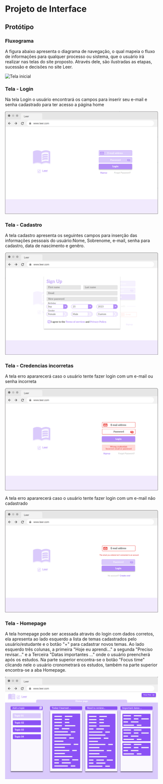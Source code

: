 
# Projeto de Interface

## Protótipo

### Fluxograma

A figura abaixo apresenta o diagrama de navegação, o qual mapeia o fluxo de informações para qualquer processo ou sistema, que o usuário irá realizar nas telas do site proposto. 
Através dele, são ilustradas as etapas, sucessão e decisões no site Leer. 

![Tela inicial](https://github.com/ICEI-PUC-Minas-PMV-ADS/pmv-ads-2023-2-e1-proj-web-t6-grupo-2-turma-6/assets/145720675/3d0ac358-c0d5-467c-84c4-ae9096902ff8)


### Tela - Login 
Na tela Login o usuário encontrará os campos para inserir seu e-mail e senha cadastrado para ter acesso a página home 

![prototipologin](https://github.com/ICEI-PUC-Minas-PMV-ADS/pmv-ads-2023-2-e1-proj-web-t6-grupo-2-turma-6/blob/main/documentos/img/01%20Signin.png)

### Tela - Cadastro 
A tela cadastro apresenta os seguintes campos para inserção das informações pessoais do usuário:Nome, Sobrenome, e-mail, senha para cadastro, data de nascimento e genêro.

![prototipocadastro](https://github.com/ICEI-PUC-Minas-PMV-ADS/pmv-ads-2023-2-e1-proj-web-t6-grupo-2-turma-6/blob/main/documentos/img/signup.png)

### Tela - Credencias incorretas  
A tela erro apararecerá caso o usuário tente fazer login com um e-mail ou senha incorreta 

![prototipocredenciaiasincorretas](https://github.com/ICEI-PUC-Minas-PMV-ADS/pmv-ads-2023-2-e1-proj-web-t6-grupo-2-turma-6/blob/main/documentos/img/03%20wrong%20email%20or%20password.png)

A tela erro apararecerá caso o usuário tente fazer login com um e-mail não cadastrado 

![prototipocredenciaiasincorretas](https://github.com/ICEI-PUC-Minas-PMV-ADS/pmv-ads-2023-2-e1-proj-web-t6-grupo-2-turma-6/blob/main/documentos/img/03%20unregistered%20email.png)

### Tela - Homepage 
A tela homepage pode ser acessada através do login com dados corretos, ela apresenta ao lado esquerdo a lista de temas cadastrados pelo usuário/estudante e o botão "+" para cadastrar novos temas. Ao lado esquerdo três colunas, a primeira "Hoje eu aprendi..." a segunda "Preciso revisar..." e a Terceira "Datas importantes ..." onde o usuário preencherá após os estudos. Na parte superior encontra-se o botão "Focus time" clicando nele o usuário cronometrará os estudos, também na parte superior encontra-se a aba Homepage. 

![prototipologin](https://github.com/ICEI-PUC-Minas-PMV-ADS/pmv-ads-2023-2-e1-proj-web-t6-grupo-2-turma-6/blob/main/documentos/img/04%20homepage.png)
